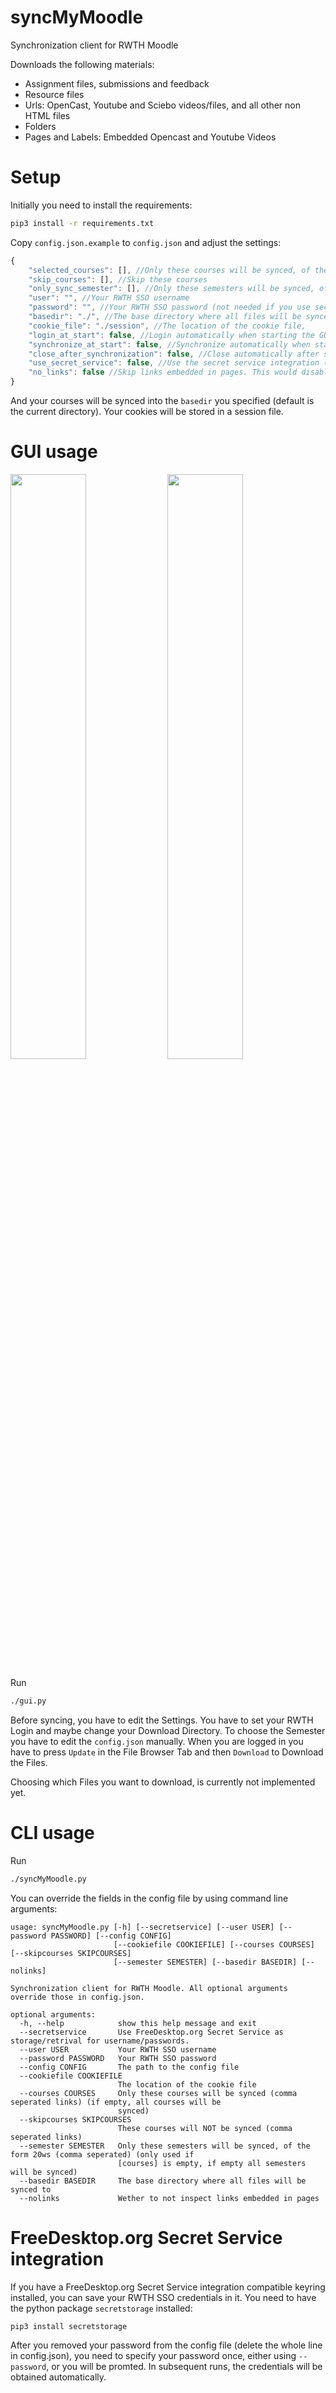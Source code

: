 # syncMyMoodle
Synchronization client for RWTH Moodle

Downloads the following materials:
* Assignment files, submissions and feedback
* Resource files
* Urls: OpenCast, Youtube and Sciebo videos/files, and all other non HTML files
* Folders
* Pages and Labels: Embedded Opencast and Youtube Videos

# Setup
Initially you need to install the requirements:
```bash
pip3 install -r requirements.txt
```

Copy ``config.json.example`` to ``config.json`` and adjust the settings:

```js
{
    "selected_courses": [], //Only these courses will be synced, of the form "https://moodle.rwth-aachen.de/course/view.php?id=XXXXX" (if empty, all courses will be synced)
    "skip_courses": [], //Skip these courses
    "only_sync_semester": [], //Only these semesters will be synced, of the form 20ws (only used if selected_courses is empty, if empty all semesters will be synced)
    "user": "", //Your RWTH SSO username
    "password": "", //Your RWTH SSO password (not needed if you use secret service)
    "basedir": "./", //The base directory where all files will be synced to
    "cookie_file": "./session", //The location of the cookie file,
    "login_at_start": false, //Login automatically when starting the GUI
    "synchronize_at_start": false, //Synchronize automatically when starting the GUI
    "close_after_synchronization": false, //Close automatically after synchronizing when starting the GUI
    "use_secret_service": false, //Use the secret service integration (requires the secretstorage pip module)
    "no_links": false //Skip links embedded in pages. This would disable OpenCast links for example
}
```

And your courses will be synced into the ``basedir`` you specified (default is the current directory). Your cookies will be stored in a session file.

# GUI usage
<p float="left">
	<img src="https://user-images.githubusercontent.com/8593000/100927817-ae381c00-34e5-11eb-9ee8-9a1042b05760.png" width="49%" />
	<img src="https://user-images.githubusercontent.com/8593000/100927819-af694900-34e5-11eb-9219-3ba0ded57ad4.png" width="49%" />
</p>

Run
```bash
./gui.py
```

Before syncing, you have to edit the Settings. You have to set your RWTH Login and maybe change your Download Directory. To choose the Semester you have to edit the ``config.json`` manually.
When you are logged in you have to press ``Update`` in the File Browser Tab and then ``Download`` to Download the Files.

Choosing which Files you want to download, is currently not implemented yet.

# CLI usage
Run
```bash
./syncMyMoodle.py
```
You can override the fields in the config file by using command line arguments:

```
usage: syncMyMoodle.py [-h] [--secretservice] [--user USER] [--password PASSWORD] [--config CONFIG]
                       [--cookiefile COOKIEFILE] [--courses COURSES] [--skipcourses SKIPCOURSES]
                       [--semester SEMESTER] [--basedir BASEDIR] [--nolinks]

Synchronization client for RWTH Moodle. All optional arguments override those in config.json.

optional arguments:
  -h, --help            show this help message and exit
  --secretservice       Use FreeDesktop.org Secret Service as storage/retrival for username/passwords.
  --user USER           Your RWTH SSO username
  --password PASSWORD   Your RWTH SSO password
  --config CONFIG       The path to the config file
  --cookiefile COOKIEFILE
                        The location of the cookie file
  --courses COURSES     Only these courses will be synced (comma seperated links) (if empty, all courses will be
                        synced)
  --skipcourses SKIPCOURSES
                        These courses will NOT be synced (comma seperated links)
  --semester SEMESTER   Only these semesters will be synced, of the form 20ws (comma seperated) (only used if
                        [courses] is empty, if empty all semesters will be synced)
  --basedir BASEDIR     The base directory where all files will be synced to
  --nolinks             Wether to not inspect links embedded in pages
```

# FreeDesktop.org Secret Service integration
If you have a FreeDesktop.org Secret Service integration compatible keyring installed, you can save your RWTH SSO credentials in it.
You need to have the python package ``secretstorage`` installed:
```bash
pip3 install secretstorage
```
After you removed your password from the config file (delete the whole line in config.json), you need to specify your password once, either using ``--password``, or you will be promted.
In subsequent runs, the credentials will be obtained automatically.
